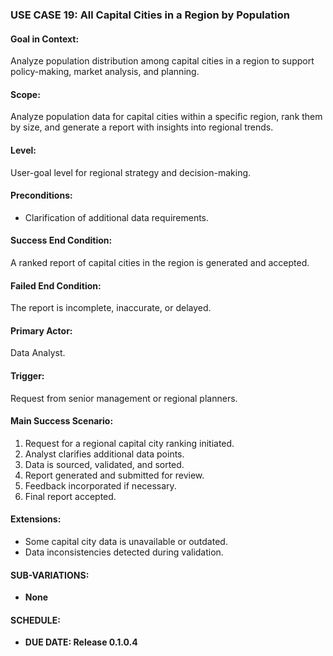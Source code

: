 ### USE CASE 19: **All Capital Cities in a Region by Population**

#### **Goal in Context**:
Analyze population distribution among capital cities in a region to support policy-making, market analysis, and planning.

#### **Scope**:
Analyze population data for capital cities within a specific region, rank them by size, and generate a report with insights into regional trends.

#### **Level**:
User-goal level for regional strategy and decision-making.

#### **Preconditions**:
- Clarification of additional data requirements.

#### **Success End Condition**:
A ranked report of capital cities in the region is generated and accepted.

#### **Failed End Condition**:
The report is incomplete, inaccurate, or delayed.

#### **Primary Actor**:
Data Analyst.

#### **Trigger**:
Request from senior management or regional planners.

#### **Main Success Scenario**:
1. Request for a regional capital city ranking initiated.
2. Analyst clarifies additional data points.
3. Data is sourced, validated, and sorted.
4. Report generated and submitted for review.
5. Feedback incorporated if necessary.
6. Final report accepted.

#### **Extensions**:
- Some capital city data is unavailable or outdated.
- Data inconsistencies detected during validation.

#### **SUB-VARIATIONS**:
- **None**

#### **SCHEDULE**:
- **DUE DATE: Release 0.1.0.4**

